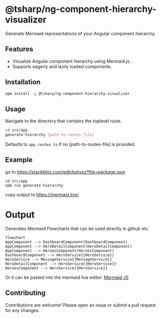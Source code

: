 # @tsharp/ng-component-hierarchy-visualizer

Generate Mermaid representations of your Angular component hierarchy.

## Features

- Visualize Angular component hierarchy using Mermaid.js.
- Supports eagerly and lazily loaded components.

## Installation

```bash
npm install -g @tsharp/ng-component-hierarchy-visualizer
```
## Usage
Navigate to the directory that contains the toplevel routs.

```bash
cd src/app
generate-hierarchy [path-to-routes-file]
```
Defaults to `app.routes.ts` if no [path-to-routes-file] is provided.

## Example
go to https://stackblitz.com/edit/bqtvoz?file=package.json
```
cd src/app
npm run generate-hierarchy
```
copy output to https://mermaid.live/

# Output
Generates Mermaid Flowcharts that can be used directly in github etc.
```mermaid
flowchart
AppComponent --> DashboardComponent(DashboardComponent)
AppComponent --> HeroDetailComponent(HeroDetailComponent)
AppComponent --> HeroesComponent(HeroesComponent)
DashboardComponent --> HeroService{{HeroService}}
HeroService --> MessageService{{MessageService}}
HeroDetailComponent --> HeroService{{HeroService}}
HeroesComponent --> HeroService{{HeroService}}
```
Or it can be pasted into the mermaid live editor:
[Mermaid JS](https://mermaid.live/edit#pako:eNqNkU1PhDAQhv8KmRMmsNktHyU9mBg5ePC2N6mHEboLEVpSiroS_rt1dV0UkvU27zPTZybpALkqBDDY1eo1L1EbLm_a9lY1rZJCGpJN06Pj-9dOil35pFAXP9ydo6vLnjuhVSoMVvVZtMD-aRLdb8skW8P8wGyOzrKt0C9VLtxJbSULx2UL7Etzr3I0lZLuqfgWTO7K_uRL-7kEDxqhG6wK-2UDl47DwZSiERyYLQvUzxy4HO0c9kZtDzIHZnQvPNCq35en0LcFGpFWuNfYANth3VnaogQ2wBswP0nIKgxCmlAaJDENAw8OwCKyspHQMCaWbsjowbtSVmCHoyCi63gdBsS-2xxlD8fe58bxAyrP17w)

## Contributing
Contributions are welcome! Please open an issue or submit a pull request for any changes.
